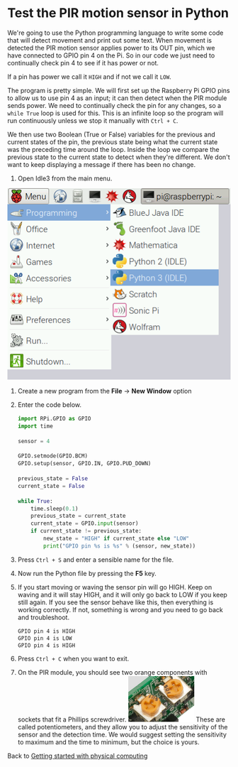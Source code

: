 # Test the PIR motion sensor in Python

We're going to use the Python programming language to write some code that will detect movement and print out some text. When movement is detected the PIR motion sensor applies power to its OUT pin, which we have connected to GPIO pin 4 on the Pi. So in our code we just need to continually check pin 4 to see if it has power or not.

If a pin has power we call it `HIGH` and if not we call it `LOW`.

The program is pretty simple. We will first set up the Raspberry Pi GPIO pins to allow us to use pin 4 as an input; it can then detect when the PIR module sends power. We need to continually check the pin for any changes, so a `while True` loop is used for this. This is an infinite loop so the program will run continuously unless we stop it manually with `Ctrl + C`.

We then use two Boolean (True or False) variables for the previous and current states of the pin, the previous state being what the current state was the preceding time around the loop. Inside the loop we compare the previous state to the current state to detect when they're different. We don't want to keep displaying a message if there has been no change.

1. Open Idle3 from the main menu.

![Open Idle3](images/open_idle.png)

1. Create a new program from the **File** -> **New Window** option

1. Enter the code below.

    ```python
    import RPi.GPIO as GPIO
    import time

    sensor = 4

    GPIO.setmode(GPIO.BCM)
    GPIO.setup(sensor, GPIO.IN, GPIO.PUD_DOWN)

    previous_state = False
    current_state = False

    while True:
        time.sleep(0.1)
        previous_state = current_state
        current_state = GPIO.input(sensor)
        if current_state != previous_state:
            new_state = "HIGH" if current_state else "LOW"
            print("GPIO pin %s is %s" % (sensor, new_state))
    ```

1. Press `Ctrl + S` and enter a sensible name for the file.

1. Now run the Python file by pressing the **F5** key.

1. If you start moving or waving the sensor pin will go HIGH. Keep on waving and it will stay HIGH, and it will only go back to LOW if you keep still again. If you see the sensor behave like this, then everything is working correctly. If not, something is wrong and you need to go back and troubleshoot.

    ```
    GPIO pin 4 is HIGH
    GPIO pin 4 is LOW
    GPIO pin 4 is HIGH
    ```

1. Press `Ctrl + C` when you want to exit.

1. On the PIR module, you should see two orange components with sockets that fit a Phillips screwdriver. 
    ![](images/pir_potentiometers.png)
    These are called potentiometers, and they allow you to adjust the sensitivity of the sensor and the detection time. We would suggest setting the sensitivity to maximum and the time to minimum, but the choice is yours.

Back to [Getting started with physical computing](worksheet.md)
